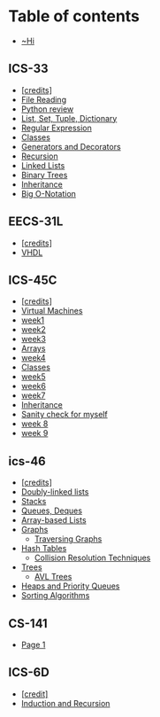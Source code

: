 # Table of contents

* [\~Hi](README.md)

## ICS-33

* [\[credits\]](ics-33/credits.md)
* [File Reading](ics-33/files.md)
* [Python review](ics-33/python-review.md)
* [List, Set, Tuple, Dictionary](ics-33/iterables.md)
* [Regular Expression](ics-33/regular-expression.md)
* [Classes](ics-33/untitled.md)
* [Generators and Decorators](ics-33/generators.md)
* [Recursion](ics-33/recursion.md)
* [Linked Lists](ics-33/lln.md)
* [Binary Trees](ics-33/binary-trees.md)
* [Inheritance](ics-33/inheritance.md)
* [Big O-Notation](ics-33/big-o-notation.md)

## EECS-31L

* [\[credits\]](eecs-31l/credits.md)
* [VHDL](eecs-31l/vhdl.md)

## ICS-45C

* [\[credits\]](ics-45c/untitled-3.md)
* [Virtual Machines](ics-45c/virtual-machines.md)
* [week1](ics-45c/untitled.md)
* [week2](ics-45c/untitled-1.md)
* [week3](ics-45c/week3.md)
* [Arrays](ics-45c/arrays.md)
* [week4](ics-45c/untitled-2.md)
* [Classes](ics-45c/classes.md)
* [week5](ics-45c/week5.md)
* [week6](ics-45c/week6.md)
* [week7](ics-45c/week7.md)
* [Inheritance](ics-45c/object-oriented-programming.md)
* [Sanity check for myself](ics-45c/sanity-check-for-myself.md)
* [week 8](ics-45c/week-8.md)
* [week 9](ics-45c/untitled-4.md)

## ics-46

* [\[credits\]](ics-46/credits.md)
* [Doubly-linked lists](ics-46/untitled.md)
* [Stacks](ics-46/stacks.md)
* [Queues, Deques](ics-46/queues-deques.md)
* [Array-based Lists](ics-46/array-based-lists.md)
* [Graphs](ics-46/graphs/README.md)
  * [Traversing Graphs](ics-46/graphs/traversing-graphs.md)
* [Hash Tables](ics-46/hash-tables/README.md)
  * [Collision Resolution Techniques](ics-46/hash-tables/collision-resolution-techniques.md)
* [Trees](ics-46/trees/README.md)
  * [AVL Trees](ics-46/trees/avl-trees.md)
* [Heaps and Priority Queues](ics-46/heaps-and-priority-queues.md)
* [Sorting Algorithms](ics-46/sorting-algorithms.md)

## CS-141

* [Page 1](cs-141/page-1.md)

## ICS-6D

* [\[credit\]](ics-6d/credit.md)
* [Induction and Recursion](ics-6d/induction-and-recursion.md)
